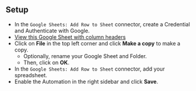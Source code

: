 ## Setup

- In the `Google Sheets: Add Row to Sheet` connector, create a Credential and Authenticate with Google.
- [View this Google Sheet with column headers](https://docs.google.com/spreadsheets/d/12ssmC9WAXKNz9omNt1O1gslggTuDdqv0r-GqBNse7tY/edit#gid=0)
- Click on **File** in the top left corner and click **Make a copy** to make a copy.
  - Optionally, rename your Google Sheet and Folder.
  - Then, click on **OK**.
- In the `Google Sheets: Add Row to Sheet` connector, add your spreadsheet.
- Enable the Automation in the right sidebar and click **Save**.
